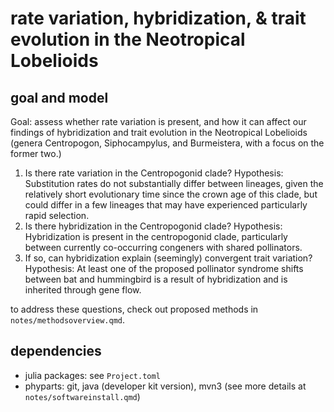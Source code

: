 # rate variation, hybridization, & trait evolution in the Neotropical Lobelioids

## goal and model

Goal: assess whether rate variation is present, 
and how it can affect our findings of hybridization and trait evolution
in the Neotropical Lobelioids (genera Centropogon, Siphocampylus,
and Burmeistera, with a focus on the former two.)

1. Is there rate variation in the Centropogonid clade?
Hypothesis: Substitution rates do not substantially differ between lineages, given the relatively short evolutionary time since the crown age of this clade, but could differ in a few lineages that may have experienced particularly rapid selection.
2. Is there hybridization in the Centropogonid clade?
Hypothesis: Hybridization is present in the centropogonid clade, particularly between currently co-occurring congeners with shared pollinators.
3. If so, can hybridization explain (seemingly) convergent trait variation? 
Hypothesis: At least one of the proposed pollinator syndrome shifts between bat and hummingbird is a result of hybridization and is inherited through gene flow.

to address these questions, check out proposed methods in `notes/methodsoverview.qmd`.

## dependencies

- julia packages: see `Project.toml`
- phyparts: git, java (developer kit version), mvn3 (see more details at `notes/softwareinstall.qmd`)
